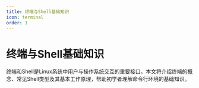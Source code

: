 ```yaml
---
title: 终端与Shell基础知识
icon: terminal
order: 1
---
```


# 终端与Shell基础知识

终端和Shell是Linux系统中用户与操作系统交互的重要接口。本文将介绍终端的概念、常见Shell类型及其基本工作原理，帮助初学者理解命令行环境的基础知识。
